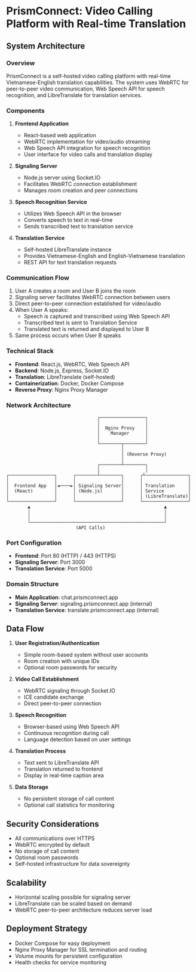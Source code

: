 # PrismConnect: Video Calling Platform with Real-time Translation

## System Architecture

### Overview
PrismConnect is a self-hosted video calling platform with real-time Vietnamese-English translation capabilities. The system uses WebRTC for peer-to-peer video communication, Web Speech API for speech recognition, and LibreTranslate for translation services.

### Components

1. **Frontend Application**
   - React-based web application
   - WebRTC implementation for video/audio streaming
   - Web Speech API integration for speech recognition
   - User interface for video calls and translation display

2. **Signaling Server**
   - Node.js server using Socket.IO
   - Facilitates WebRTC connection establishment
   - Manages room creation and peer connections

3. **Speech Recognition Service**
   - Utilizes Web Speech API in the browser
   - Converts speech to text in real-time
   - Sends transcribed text to translation service

4. **Translation Service**
   - Self-hosted LibreTranslate instance
   - Provides Vietnamese-English and English-Vietnamese translation
   - REST API for text translation requests

### Communication Flow

1. User A creates a room and User B joins the room
2. Signaling server facilitates WebRTC connection between users
3. Direct peer-to-peer connection established for video/audio
4. When User A speaks:
   - Speech is captured and transcribed using Web Speech API
   - Transcribed text is sent to Translation Service
   - Translated text is returned and displayed to User B
5. Same process occurs when User B speaks

### Technical Stack

- **Frontend**: React.js, WebRTC, Web Speech API
- **Backend**: Node.js, Express, Socket.IO
- **Translation**: LibreTranslate (self-hosted)
- **Containerization**: Docker, Docker Compose
- **Reverse Proxy**: Nginx Proxy Manager

### Network Architecture

```
                                  ┌─────────────────┐
                                  │                 │
                                  │  Nginx Proxy    │
                                  │    Manager      │
                                  │                 │
                                  └────────┬────────┘
                                           │
                                           │ (Reverse Proxy)
                                           │
                                  ┌────────┴────────┐
                                  │                 │
┌─────────────────┐      ┌────────┴────────┐      ┌┴────────────────┐
│                 │      │                 │      │                 │
│  Frontend App   │◄────►│ Signaling Server│      │ Translation     │
│  (React)        │      │ (Node.js)       │      │ Service         │
│                 │      │                 │      │ (LibreTranslate)│
└─────────────────┘      └─────────────────┘      └─────────────────┘
        ▲                                                  ▲
        │                                                  │
        │                                                  │
        └──────────────────────────────────────────────────┘
                          (API Calls)
```

### Port Configuration

- **Frontend**: Port 80 (HTTP) / 443 (HTTPS)
- **Signaling Server**: Port 3000
- **Translation Service**: Port 5000

### Domain Structure

- **Main Application**: chat.prismconnect.app
- **Signaling Server**: signaling.prismconnect.app (internal)
- **Translation Service**: translate.prismconnect.app (internal)

## Data Flow

1. **User Registration/Authentication**
   - Simple room-based system without user accounts
   - Room creation with unique IDs
   - Optional room passwords for security

2. **Video Call Establishment**
   - WebRTC signaling through Socket.IO
   - ICE candidate exchange
   - Direct peer-to-peer connection

3. **Speech Recognition**
   - Browser-based using Web Speech API
   - Continuous recognition during call
   - Language detection based on user settings

4. **Translation Process**
   - Text sent to LibreTranslate API
   - Translation returned to frontend
   - Display in real-time caption area

5. **Data Storage**
   - No persistent storage of call content
   - Optional call statistics for monitoring

## Security Considerations

- All communications over HTTPS
- WebRTC encrypted by default
- No storage of call content
- Optional room passwords
- Self-hosted infrastructure for data sovereignty

## Scalability

- Horizontal scaling possible for signaling server
- LibreTranslate can be scaled based on demand
- WebRTC peer-to-peer architecture reduces server load

## Deployment Strategy

- Docker Compose for easy deployment
- Nginx Proxy Manager for SSL termination and routing
- Volume mounts for persistent configuration
- Health checks for service monitoring

